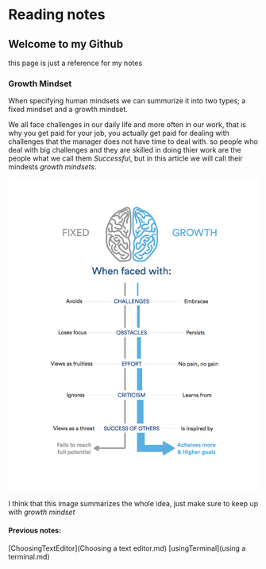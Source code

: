 # Reading notes
## Welcome to my Github 
this page is just a reference for my notes

### Growth Mindset
When specifying human mindsets we can summurize it into two types; a fixed mindset and a growth mindset. 

We all face challenges in our daily life and more often in our work, that is why you get paid for your job, you actually get paid for dealing with challenges that the manager does not have time to deal with. so people who deal with big challenges and they are skilled in doing thier work are the people what we call them _Successful_, but in this article we will call their mindests _growth mindsets_.

![img](images/NewGrowthMindset2.png)


I think that this image summarizes the whole idea, just make sure to keep up with *growth mindset*


#### Previous notes:
[ChoosingTextEditor](Choosing a text editor.md)
[usingTerminal](using a terminal.md)
